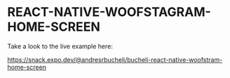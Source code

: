 # REACT-NATIVE-WOOFSTAGRAM-HOME-SCREEN

Take a look to the live example here:

https://snack.expo.dev/@andresrbucheli/bucheli-react-native-woofstram-home-screen
